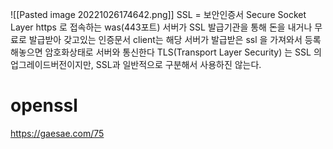 ![[Pasted image 20221026174642.png]]
SSL
= 보안인증서
Secure Socket Layer
https 로 접속하는 was(443포트) 서버가 SSL 발급기관을 통해 돈을 내거나 무료로 발급받아 갖고있는 인증문서
client는 해당 서버가 발급받은 ssl 을 가져와서 등록해놓으면 암호화상태로 서버와 통신한다
TLS(Transport Layer Security) 는 SSL 의 업그레이드버전이지만, SSL과 일반적으로 구분해서 사용하진 않는다.

# openssl
https://gaesae.com/75